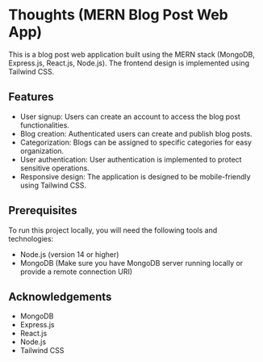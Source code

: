 # Thoughts (MERN Blog Post Web App)

This is a blog post web application built using the MERN stack (MongoDB, Express.js, React.js, Node.js). The frontend design is implemented using Tailwind CSS.

## Features

- User signup: Users can create an account to access the blog post functionalities.
- Blog creation: Authenticated users can create and publish blog posts.
- Categorization: Blogs can be assigned to specific categories for easy organization.
- User authentication: User authentication is implemented to protect sensitive operations.
- Responsive design: The application is designed to be mobile-friendly using Tailwind CSS.

## Prerequisites

To run this project locally, you will need the following tools and technologies:

- Node.js (version 14 or higher)
- MongoDB (Make sure you have MongoDB server running locally or provide a remote connection URI)

## Acknowledgements
- MongoDB
- Express.js
- React.js
- Node.js
- Tailwind CSS
